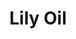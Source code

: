 ---
name: Lily Oil
title: Lily Oil
details:
  - detail:
      key: "Usage/Application"
      value: "Fragrance, Flavour, Pharma"
  - detail:
      key: "Botanical Name"
      value: "Lilium Candidum"
  - detail:
      key: "Brand"
      value: "Natural Aroma"
  - detail:
      key: "CAS Number"
      value: "84776-67-0"
  - detail:
      key: "Packaging Size Kg"
      value: "5, 25, 200 Kg"
  - detail:
      key: "Packing Type"
      value: "Can, Barrel"
  - detail:
      key: "Form"
      value: "Liquid"
  - detail:
      key: "Plant Parts Used"
      value: "Flowers Petals"
  - detail:
      key: "Density"
      value: "0.94 g/ml"
  - detail:
      key: "Melting Point"
      value: "-20 deg C (-4 deg F; 253 K)"
  - detail:
      key: "Boiling Point"
      value: "275 deg C (527 deg F; 548 K)"
showOnHome: false
thumbnail: https://5.imimg.com/data5/SELLER/Default/2021/12/XN/XI/JE/3823480/lily-oil-500x500.jpg
productImages:
  - https://ucarecdn.com/8213c725-21d0-4ac0-ad5e-c1975c20032b/
category: reconstituted oils
---